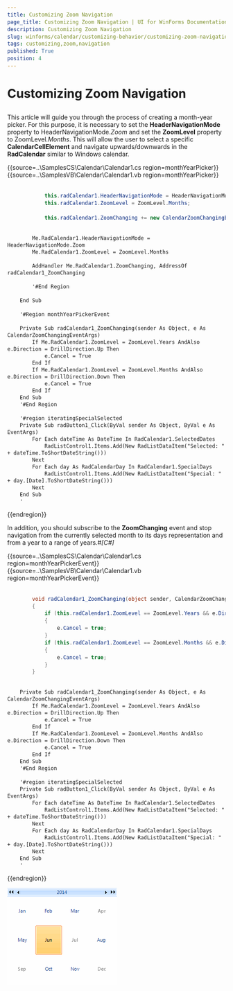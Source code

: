 ```yaml
---
title: Customizing Zoom Navigation
page_title: Customizing Zoom Navigation | UI for WinForms Documentation
description: Customizing Zoom Navigation
slug: winforms/calendar/customizing-behavior/customizing-zoom-navigation
tags: customizing,zoom,navigation
published: True
position: 4
---
```


# Customizing Zoom Navigation



## 

This article will guide you through the process of creating a month-year picker. For this purpose, it is necessary to set the __HeaderNavigationMode__ property to HeaderNavigationMode.*Zoom* and set the __ZoomLevel__ property to ZoomLevel.*Months*. This will allow the user to select a specific __CalendarCellElement__ and navigate upwards/downwards in the __RadCalendar__ similar to Windows calendar. 

{{source=..\SamplesCS\Calendar\Calendar1.cs region=monthYearPicker}} 
{{source=..\SamplesVB\Calendar\Calendar1.vb region=monthYearPicker}} 

````C#

            this.radCalendar1.HeaderNavigationMode = HeaderNavigationMode.Zoom;
            this.radCalendar1.ZoomLevel = ZoomLevel.Months;

            this.radCalendar1.ZoomChanging += new CalendarZoomChangingEventHandler(radCalendar1_ZoomChanging);
````
````VB.NET

        Me.RadCalendar1.HeaderNavigationMode = HeaderNavigationMode.Zoom
        Me.RadCalendar1.ZoomLevel = ZoomLevel.Months

        AddHandler Me.RadCalendar1.ZoomChanging, AddressOf radCalendar1_ZoomChanging

        '#End Region

    End Sub

    '#Region monthYearPickerEvent

    Private Sub radCalendar1_ZoomChanging(sender As Object, e As CalendarZoomChangingEventArgs)
        If Me.RadCalendar1.ZoomLevel = ZoomLevel.Years AndAlso e.Direction = DrillDirection.Up Then
            e.Cancel = True
        End If
        If Me.RadCalendar1.ZoomLevel = ZoomLevel.Months AndAlso e.Direction = DrillDirection.Down Then
            e.Cancel = True
        End If
    End Sub
    '#End Region

    '#region iteratingSpecialSelected
    Private Sub radButton1_Click(ByVal sender As Object, ByVal e As EventArgs)
        For Each dateTime As DateTime In RadCalendar1.SelectedDates
            RadListControl1.Items.Add(New RadListDataItem("Selected: " + dateTime.ToShortDateString()))
        Next
        For Each day As RadCalendarDay In RadCalendar1.SpecialDays
            RadListControl1.Items.Add(New RadListDataItem("Special: " + day.[Date].ToShortDateString()))
        Next
    End Sub
    '
````

{{endregion}} 
 
In addition, you should subscribe to the __ZoomChanging__ event and stop navigation from the currently selected month to its days representation and from a year to a range of years.#_[C#]_

	



{{source=..\SamplesCS\Calendar\Calendar1.cs region=monthYearPickerEvent}} 
{{source=..\SamplesVB\Calendar\Calendar1.vb region=monthYearPickerEvent}} 

````C#

        void radCalendar1_ZoomChanging(object sender, CalendarZoomChangingEventArgs e)
        {
            if (this.radCalendar1.ZoomLevel == ZoomLevel.Years && e.Direction == DrillDirection.Up) 
            {
                e.Cancel = true;
            }
            if (this.radCalendar1.ZoomLevel == ZoomLevel.Months && e.Direction == DrillDirection.Down) 
            {
                e.Cancel = true;
            }
        }
````
````VB.NET

    Private Sub radCalendar1_ZoomChanging(sender As Object, e As CalendarZoomChangingEventArgs)
        If Me.RadCalendar1.ZoomLevel = ZoomLevel.Years AndAlso e.Direction = DrillDirection.Up Then
            e.Cancel = True
        End If
        If Me.RadCalendar1.ZoomLevel = ZoomLevel.Months AndAlso e.Direction = DrillDirection.Down Then
            e.Cancel = True
        End If
    End Sub
    '#End Region

    '#region iteratingSpecialSelected
    Private Sub radButton1_Click(ByVal sender As Object, ByVal e As EventArgs)
        For Each dateTime As DateTime In RadCalendar1.SelectedDates
            RadListControl1.Items.Add(New RadListDataItem("Selected: " + dateTime.ToShortDateString()))
        Next
        For Each day As RadCalendarDay In RadCalendar1.SpecialDays
            RadListControl1.Items.Add(New RadListDataItem("Special: " + day.[Date].ToShortDateString()))
        Next
    End Sub
    '
````

{{endregion}} 


![calendar-customizing-behavior-customizing-zoom-navigation 001](images/calendar-customizing-behavior-customizing-zoom-navigation001.gif)
